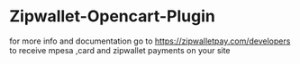 # Zipwallet-Opencart-Plugin
for more info and documentation go to https://zipwalletpay.com/developers to receive mpesa ,card and zipwallet payments on your site
